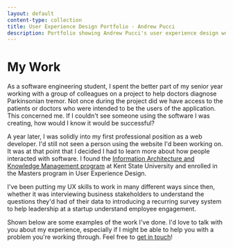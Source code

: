 ```yaml
---
layout: default
content-type: collection
title: User Experience Design Portfolio - Andrew Pucci
description: Portfolio showing Andrew Pucci's user experience design work.
---
```

# My Work

As a software engineering student, I spent the better part of my senior year working with a group of colleagues on a project to help doctors diagnose Parkinsonian tremor. Not once during the project did we have access to the patients or doctors who were intended to be the users of the application. This concerned me. If I couldn't see someone using the software I was creating, how would I know it would be successful?

A year later, I was solidly into my first professional position as a web developer. I'd still not seen a person using the website I'd been working on. It was at that point that I decided I had to learn more about how people interacted with software. I found the [Information Architecture and Knowledge Management program](https://www.kent.edu/slis/information-architecture-and-knowledge-management) at Kent State University and enrolled in the Masters program in User Experience Design.

I've been putting my UX skills to work in many different ways since then, whether it was interviewing business stakeholders to understand the questions they'd had of their data to introducing a recurring survey system to help leadership at a startup understand employee engagement. 

Shown below are some examples of the work I've done. I'd love to talk with you about my experience, especially if I might be able to help you with a problem you're working through. Feel free to [get in touch](mailto:hi@andrewpucci.com)!